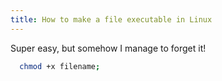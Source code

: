 ```yaml
---
title: How to make a file executable in Linux
---
```


Super easy, but somehow I manage to forget it!

```bash
  chmod +x filename;
```
